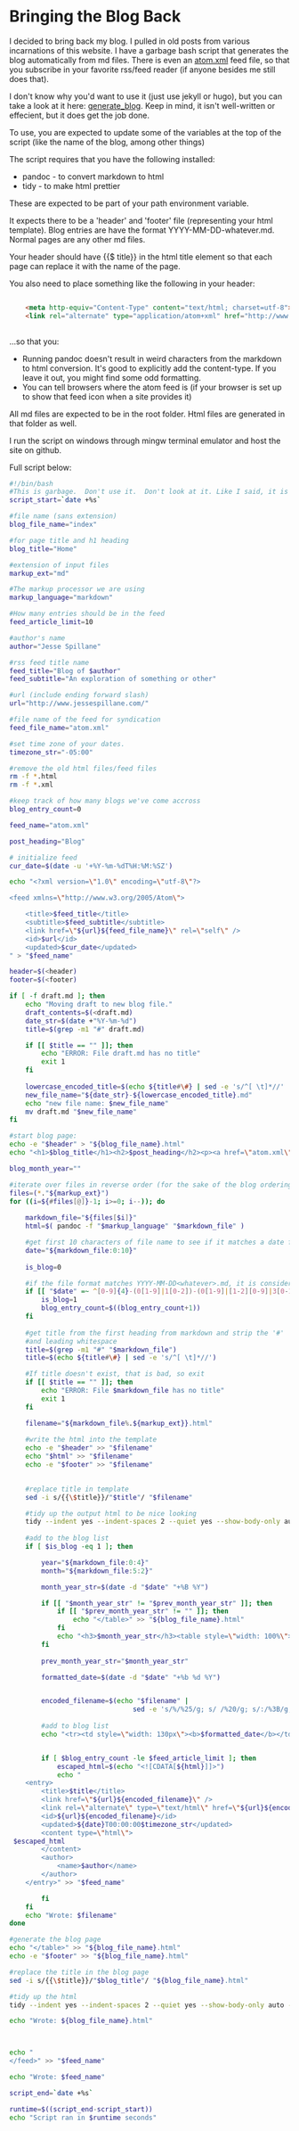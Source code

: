 # Bringing the Blog Back

I decided to bring back my blog. I pulled in old posts from various
incarnations of this website. I have a garbage bash script that
generates the blog automatically from md files. There is even an
[atom.xml](atom.xml) feed file, so that you subscribe in your favorite rss/feed
reader (if anyone besides me still does that).

I don't know why you'd want to use it (just use jekyll or hugo), but
you can take a look at it here: [generate_blog](generate_blog). Keep
in mind, it isn't well-written or effecient, but it does get the job
done.

To use, you are expected to update some of the variables at the top of
the script (like the name of the blog, among other things)

The script requires that you have the following installed:

- pandoc - to convert markdown to html
- tidy - to make html prettier

These are expected to be part of your path environment variable.

It expects there to be a 'header' and 'footer' file (representing your
html template). Blog entries are have the format
YYYY-MM-DD-whatever.md.  Normal pages are any other md files.

Your header should have {{$ title}} in the html title element so that
each page can replace it with the name of the page. 

You also need to place something like the following in your header:

~~~html

    <meta http-equiv="Content-Type" content="text/html; charset=utf-8">
    <link rel="alternate" type="application/atom+xml" href="http://www.jessespillane.com/atom.xml" />
    
~~~

...so that you:

- Running pandoc doesn't result in weird characters from the markdown
  to html conversion. It's good to explicitly add the content-type. If
  you leave it out, you might find some odd formatting.
- You can tell browsers where the atom feed is (if your browser is set
  up to show that feed icon when a site provides it)

All md files are expected to be in the root folder. Html files are
generated in that folder as well.

I run the script on windows through mingw terminal emulator and host
the site on github.

Full script below:

~~~bash
#!/bin/bash
#This is garbage.  Don't use it.  Don't look at it. Like I said, it is garbage.
script_start=`date +%s`

#file name (sans extension)
blog_file_name="index"

#for page title and h1 heading
blog_title="Home"

#extension of input files
markup_ext="md"

#The markup processor we are using
markup_language="markdown"

#How many entries should be in the feed
feed_article_limit=10

#author's name
author="Jesse Spillane"

#rss feed title name
feed_title="Blog of $author"
feed_subtitle="An exploration of something or other"

#url (include ending forward slash)
url="http://www.jessespillane.com/"

#file name of the feed for syndication
feed_file_name="atom.xml"

#set time zone of your dates.
timezone_str="-05:00"

#remove the old html files/feed files
rm -f *.html
rm -f *.xml

#keep track of how many blogs we've come accross
blog_entry_count=0

feed_name="atom.xml"

post_heading="Blog"

# initialize feed
cur_date=$(date -u '+%Y-%m-%dT%H:%M:%SZ')

echo "<?xml version=\"1.0\" encoding=\"utf-8\"?>

<feed xmlns=\"http://www.w3.org/2005/Atom\">

	<title>$feed_title</title>
	<subtitle>$feed_subtitle</subtitle>
	<link href=\"${url}${feed_file_name}\" rel=\"self\" />
	<id>$url</id>
	<updated>$cur_date</updated>
" > "$feed_name"

header=$(<header)
footer=$(<footer)

if [ -f draft.md ]; then
    echo "Moving draft to new blog file."
    draft_contents=$(<draft.md)
    date_str=$(date +"%Y-%m-%d")
    title=$(grep -m1 "#" draft.md)

    if [[ $title == "" ]]; then
        echo "ERROR: File draft.md has no title"
        exit 1
    fi
    
    lowercase_encoded_title=$(echo ${title#\#} | sed -e 's/^[ \t]*//' | tr '[:upper:]' '[:lower:]' | sed -e 's/%/%25/g; s/ /-/g; s/:/%3B/g; s/\//%2F/g; s/#/%23/g; s/?/%3F/g; s/&/%24/g; s/@/%40/g; s/+/%2B/g;')
    new_file_name="${date_str}-${lowercase_encoded_title}.md"
    echo "new file name: $new_file_name"
    mv draft.md "$new_file_name"
fi

#start blog page:
echo -e "$header" > "${blog_file_name}.html"
echo "<h1>$blog_title</h1><h2>$post_heading</h2><p><a href=\"atom.xml\">Subscribe to Atom Feed<a></p>" >> "${blog_file_name}.html"

blog_month_year=""

#iterate over files in reverse order (for the sake of the blog ordering)
files=(*."${markup_ext}")
for ((i=${#files[@]}-1; i>=0; i--)); do
    
    markdown_file="${files[$i]}"
    html=$( pandoc -f "$markup_language" "$markdown_file" )

    #get first 10 characters of file name to see if it matches a date format
    date="${markdown_file:0:10}"
    
    is_blog=0

    #if the file format matches YYYY-MM-DD<whatever>.md, it is considered a blog
    if [[ "$date" =~ ^[0-9]{4}-(0[1-9]|1[0-2])-(0[1-9]|[1-2][0-9]|3[0-1])$ ]]; then
        is_blog=1
        blog_entry_count=$((blog_entry_count+1))
    fi
    
    #get title from the first heading from markdown and strip the '#'
    #and leading whitespace
    title=$(grep -m1 "#" "$markdown_file")
    title=$(echo ${title#\#} | sed -e 's/^[ \t]*//')

    #If title doesn't exist, that is bad, so exit
    if [[ $title == "" ]]; then
        echo "ERROR: File $markdown_file has no title"
        exit 1
    fi

    filename="${markdown_file%.${markup_ext}}.html"
    
    #write the html into the template
    echo -e "$header" >> "$filename"
    echo "$html" >> "$filename"
    echo -e "$footer" >> "$filename"

    
    #replace title in template
    sed -i s/{{\$title}}/"$title"/ "$filename"

    #tidy up the output html to be nice looking
    tidy --indent yes --indent-spaces 2 --quiet yes --show-body-only auto --show-errors 0 --wrap 0 -m "$filename"
    
    #add to the blog list
    if [ $is_blog -eq 1 ]; then

        year="${markdown_file:0:4}"
        month="${markdown_file:5:2}"

        month_year_str=$(date -d "$date" "+%B %Y")

        if [[ "$month_year_str" != "$prev_month_year_str" ]]; then
            if [[ "$prev_month_year_str" != "" ]]; then
                echo "</table>" >> "${blog_file_name}.html"
            fi
            echo "<h3>$month_year_str</h3><table style=\"width: 100%\">" >> "${blog_file_name}.html"
        fi
        
        prev_month_year_str="$month_year_str"

        formatted_date=$(date -d "$date" "+%b %d %Y")


        encoded_filename=$(echo "$filename" |
                               sed -e 's/%/%25/g; s/ /%20/g; s/:/%3B/g; s/\//%2F/g; s/#/%23/g; s/?/%3F/g; s/&/%24/g; s/@/%40/g; s/+/%2B/g;')
        
        #add to blog list
        echo "<tr><td style=\"width: 130px\"><b>$formatted_date</b></td><td><a href=\"$encoded_filename\">$title</a></td></tr>" >> "${blog_file_name}.html"


        if [ $blog_entry_count -le $feed_article_limit ]; then
            escaped_html=$(echo "<![CDATA[${html}]]>")
            echo "
	<entry>
		<title>$title</title>
		<link href=\"${url}${encoded_filename}\" />
		<link rel=\"alternate\" type=\"text/html\" href=\"${url}${encoded_filename}\"/>
		<id>${url}${encoded_filename}</id>
		<updated>${date}T00:00:00$timezone_str</updated>
		<content type=\"html\">
 $escaped_html
		</content>
		<author>
			<name>$author</name>
		</author>
	</entry>" >> "$feed_name"

        fi
    fi
    echo "Wrote: $filename"
done

#generate the blog page
echo "</table>" >> "${blog_file_name}.html"
echo -e "$footer" >> "${blog_file_name}.html"

#replace the title in the blog page
sed -i s/{{\$title}}/"$blog_title"/ "${blog_file_name}.html"

#tidy up the html
tidy --indent yes --indent-spaces 2 --quiet yes --show-body-only auto --show-errors 0 --wrap 0 -m "${blog_file_name}.html"

echo "Wrote: ${blog_file_name}.html"



echo "
</feed>" >> "$feed_name"

echo "Wrote: $feed_name"

script_end=`date +%s`

runtime=$((script_end-script_start))
echo "Script ran in $runtime seconds"

~~~
